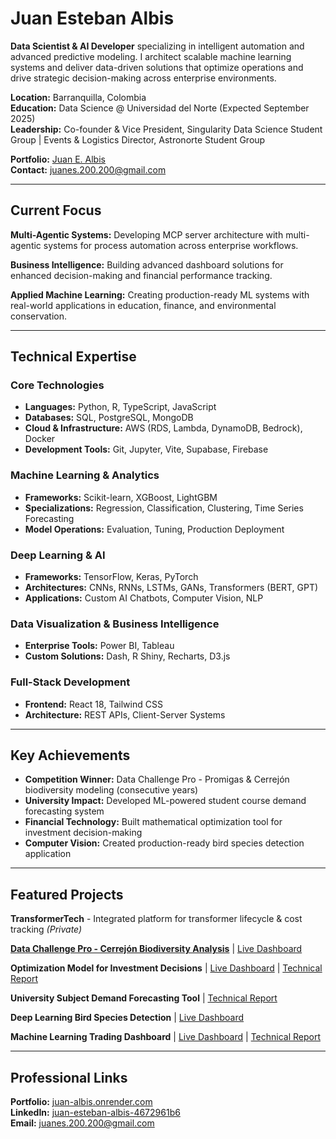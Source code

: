 # Juan Esteban Albis

**Data Scientist & AI Developer** specializing in intelligent automation and advanced predictive modeling. I architect scalable machine learning systems and deliver data-driven solutions that optimize operations and drive strategic decision-making across enterprise environments.

**Location:** Barranquilla, Colombia  
**Education:** Data Science @ Universidad del Norte (Expected September 2025)  
**Leadership:** Co-founder & Vice President, Singularity Data Science Student Group | Events & Logistics Director, Astronorte Student Group

**Portfolio:** [Juan E. Albis](https://juan-e-albis.vercel.app/)  
**Contact:** [juanes.200.200@gmail.com](mailto:juanes.200.200@gmail.com)

---

## Current Focus

**Multi-Agentic Systems:** Developing MCP server architecture with multi-agentic systems for process automation across enterprise workflows.

**Business Intelligence:** Building advanced dashboard solutions for enhanced decision-making and financial performance tracking.

**Applied Machine Learning:** Creating production-ready ML systems with real-world applications in education, finance, and environmental conservation.

---

## Technical Expertise

### Core Technologies
- **Languages:** Python, R, TypeScript, JavaScript
- **Databases:** SQL, PostgreSQL, MongoDB
- **Cloud & Infrastructure:** AWS (RDS, Lambda, DynamoDB, Bedrock), Docker
- **Development Tools:** Git, Jupyter, Vite, Supabase, Firebase

### Machine Learning & Analytics
- **Frameworks:** Scikit-learn, XGBoost, LightGBM
- **Specializations:** Regression, Classification, Clustering, Time Series Forecasting
- **Model Operations:** Evaluation, Tuning, Production Deployment

### Deep Learning & AI
- **Frameworks:** TensorFlow, Keras, PyTorch
- **Architectures:** CNNs, RNNs, LSTMs, GANs, Transformers (BERT, GPT)
- **Applications:** Custom AI Chatbots, Computer Vision, NLP

### Data Visualization & Business Intelligence
- **Enterprise Tools:** Power BI, Tableau
- **Custom Solutions:** Dash, R Shiny, Recharts, D3.js

### Full-Stack Development
- **Frontend:** React 18, Tailwind CSS
- **Architecture:** REST APIs, Client-Server Systems

---

## Key Achievements

- **Competition Winner:** Data Challenge Pro - Promigas & Cerrejón biodiversity modeling (consecutive years)
- **University Impact:** Developed ML-powered student course demand forecasting system
- **Financial Technology:** Built mathematical optimization tool for investment decision-making
- **Computer Vision:** Created production-ready bird species detection application

---

## Featured Projects

**TransformerTech** - Integrated platform for transformer lifecycle & cost tracking *(Private)*

**[Data Challenge Pro - Cerrejón Biodiversity Analysis](https://github.com/juanes213/Data-Challenge-Pro-V2)** | [Live Dashboard](https://ayrgthon.github.io/dcp.html)

**Optimization Model for Investment Decisions** | [Live Dashboard](https://optimizacion-final.onrender.com/) | [Technical Report](./Informe_Optimizacion_Matematica.pdf)

**University Subject Demand Forecasting Tool** | [Technical Report](./seminario_investigativo.pdf)

**Deep Learning Bird Species Detection** | [Live Dashboard](https://optimizacion-final.onrender.com/)

**Machine Learning Trading Dashboard** | [Live Dashboard](https://machinelearning-project-gwao.onrender.com/) | [Technical Report](./Articulo_ml_viz)

---

## Professional Links

**Portfolio:** [juan-albis.onrender.com](https://juan-albis.onrender.com)  
**LinkedIn:** [juan-esteban-albis-4672961b6](https://linkedin.com/in/juan-esteban-albis-4672961b6)  
**Email:** [juanes.200.200@gmail.com](mailto:juanes.200.200@gmail.com)

